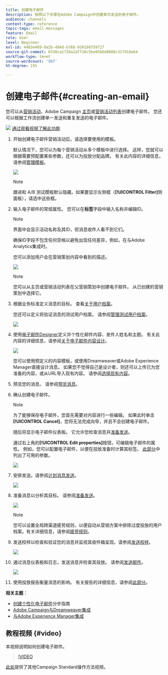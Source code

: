 ```yaml
---
title: 创建电子邮件
description: 按照以下步骤在Adobe Campaign中创建单次发送的电子邮件。
audience: channels
content-type: reference
topic-tags: email-messages
feature: Email
role: User
level: Beginner
exl-id: 4483e469-0a2b-494d-b768-950168759727
source-git-commit: 6530ca1726a2aff18c5be9566d8008c317918e64
workflow-type: tm+mt
source-wordcount: '567'
ht-degree: 15%

---
```


# 创建电子邮件{#creating-an-email}

您可以从[营销活动](../../start/using/marketing-activities.md#creating-a-marketing-activity)、Adobe Campaign [主页](../../start/using/interface-description.md#home-page)或[营销活动列表](../../start/using/marketing-activities.md#about-marketing-activities)创建电子邮件。 您还可以根据工作流创建单一发送和重复发送的电子邮件。

![](assets/do-not-localize/how-to-video.png) [通过观看视频了解此功能](#video)

1. 开始创建电子邮件营销活动后，请选择要使用的模板。

   默认情况下，您可以为每个营销活动从多个模板中进行选择。 这样，您就可以根据需要预配置某些参数，还可以为投放分配品牌。 有关此内容的详细信息，请参阅[管理模板](../../start/using/marketing-activity-templates.md)。

   ![](assets/email_creation_1.png)

   >[!NOTE]
   >
   >跟进和 A/B 测试模板默认隐藏。如果要显示左侧框（**[!UICONTROL Filter]**&#x200B;侧面板），请选中这些框。

1. 输入电子邮件的常规属性。 您可以在&#x200B;**标签**&#x200B;字段中输入名称并编辑ID。

   >[!NOTE]
   >
   >界面中会显示活动名称及其ID，但消息收件人看不到它们。
   >
   >确保ID字段不包含任何空格以避免出现任何差异，例如，在与Adobe Analytics集成时。

   您可以添加用户会在营销策划内容中看到的描述。

   ![](assets/email_creation_2.png)

   >[!NOTE]
   >
   >您可以从主页或营销活动列表在父营销策划中创建电子邮件。 从已创建的营销策划中选择它。

1. 根据业务标准定义消息的目标。 查看[关于用户档案](../../audiences/using/about-profiles.md)。

   您还可以定义将验证消息的测试用户档案。 请参阅[管理测试用户档案](../../audiences/using/managing-test-profiles.md)。

   ![](assets/email_creation_3.png)

1. 使用[电子邮件Designer](../../designing/using/designing-content-in-adobe-campaign.md)定义并个性化邮件内容、发件人姓名和主题。 有关此内容的详细信息，请参阅[关于电子邮件内容设计](../../designing/using/designing-content-in-adobe-campaign.md)。

   ![](assets/email_creation_4.png)

   您可以使用预定义的内容模板，或使用Dreamweaver或Adobe Experience Manager直接设计消息。 如果您不觉得自己是设计者，则还可以上传已为您准备的内容，或从URL导入现有内容。 请参阅[选择现有内容](../../designing/using/using-existing-content.md)。

1. 预览您的消息。 请参阅[预览消息](../../sending/using/previewing-messages.md)。
1. 确认创建电子邮件。

   >[!NOTE]
   >
   >为了能够保存电子邮件，您首先需要对内容进行一些编辑。 如果此时单击&#x200B;**[!UICONTROL Cancel]**，您将无法完成向导，并且不会创建电子邮件。

   随后将显示电子邮件仪表板。 它允许您检查消息并[准备发送](../../sending/using/preparing-the-send.md)。

   通过右上角的&#x200B;**[!UICONTROL Edit properties]**&#x200B;按钮，可编辑电子邮件的属性。 例如，您可以配置电子邮件，以便在投放准备时计算其标签。  [此部分](../../administration/using/configuring-email-channel.md#list-of-email-properties)中列出了可用的参数。

   ![](assets/delivery_dashboard_2.png)

1. 安排发送。请参阅[计划消息发送](../../sending/using/about-scheduling-messages.md)。

   ![](assets/delivery_planning.png)

1. 准备消息以分析其目标。 请参阅[准备发送](../../sending/using/confirming-the-send.md)。

   ![](assets/preparing_delivery_2.png)

   >[!NOTE]
   >
   >您可以设置全局跨渠道疲劳规则，以便自动从营销方案中排除过度投放的用户档案。有关详细信息，请参阅[疲劳规则](../../sending/using/fatigue-rules.md)。

1. 发送校样以检查和验证您的消息并监视其收件箱呈现。请参阅[发送校样](../../sending/using/sending-proofs.md)。

   ![](assets/bat_select.png)

1. 通过消息仪表板和日志，发送消息并检查其投放。 请参阅[发送邮件](../../sending/using/confirming-the-send.md)。

   ![](assets/confirm_delivery.png)

1. 使用投放报告衡量消息的影响。 有关报告的详细信息，请参阅[此部分](../../reporting/using/about-dynamic-reports.md)。

**相关主题**：

* [创建个性化电子邮件](../../channels/using/key-steps-to-send-a-message.md)分步指南
* [Adobe Campaign与Dreamweaver集成](../../designing/using/using-integrations.md#editing-content-in-dreamweaver)
* [与Adobe Experience Manager集成](../../integrating/using/integrating-with-experience-manager.md)

## 教程视频 {#video}

本视频说明如何创建电子邮件。

>[!VIDEO](https://video.tv.adobe.com/v/23721?quality=12)

[此处](https://experienceleague.adobe.com/docs/campaign-standard-learn/tutorials/overview.html?lang=zh-Hans)提供了其他Campaign Standard操作方法视频。
